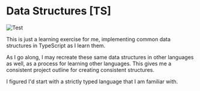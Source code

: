 # Data Structures [TS]

![Test](https://github.com/m50/ts-data-structures/workflows/Test/badge.svg)

This is just a learning exercise for me, implementing common data structures in
TypeScript as I learn them.

As I go along, I may recreate these same data structures in other languages
as well, as a process for learning other languages. This gives me a consistent
project outline for creating consistent structures.

I figured I'd start with a strictly typed language that I am familiar with.
